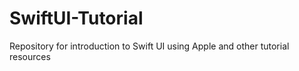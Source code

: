 # SwiftUI-Tutorial
Repository for introduction to Swift UI using Apple and other tutorial resources
